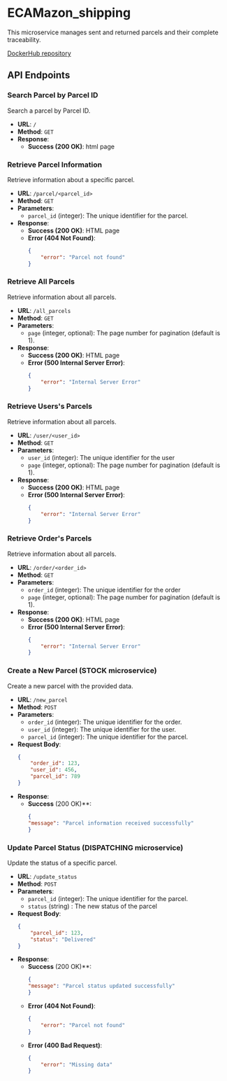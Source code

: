 # ECAMazon_shipping

This microservice manages sent and returned parcels and their complete traceability.

[DockerHub repository](https://hub.docker.com/r/nislhin/ecamazon_shipping)

## API Endpoints

### Search Parcel by Parcel ID

Search a parcel by Parcel ID.

- **URL**: `/`
- **Method**: `GET`
- **Response**:
  - **Success (200 OK)**: html page

### Retrieve Parcel Information

Retrieve information about a specific parcel.

- **URL**: `/parcel/<parcel_id>`
- **Method**: `GET`
- **Parameters**:
  - `parcel_id` (integer): The unique identifier for the parcel.
- **Response**:
  - **Success (200 OK)**: HTML page
  - **Error (404 Not Found)**:
    ```json
    {
        "error": "Parcel not found"
    }
    ```

### Retrieve All Parcels

Retrieve information about all parcels.

- **URL**: `/all_parcels`
- **Method**: `GET`
- **Parameters**:
  - `page` (integer, optional): The page number for pagination (default is 1).
- **Response**:
  - **Success (200 OK)**: HTML page
  - **Error (500 Internal Server Error)**:
    ```json
    {
        "error": "Internal Server Error"
    }
    ```

### Retrieve Users's Parcels

Retrieve information about all parcels.

- **URL**: `/user/<user_id>`
- **Method**: `GET`
- **Parameters**:
  - `user_id` (integer): The unique identifier for the user
  - `page` (integer, optional): The page number for pagination (default is 1).
- **Response**:
  - **Success (200 OK)**: HTML page
  - **Error (500 Internal Server Error)**:
    ```json
    {
        "error": "Internal Server Error"
    }
    ```

### Retrieve Order's Parcels

Retrieve information about all parcels.

- **URL**: `/order/<order_id>`
- **Method**: `GET`
- **Parameters**:
  - `order_id` (integer): The unique identifier for the order
  - `page` (integer, optional): The page number for pagination (default is 1).
- **Response**:
  - **Success (200 OK)**: HTML page
  - **Error (500 Internal Server Error)**:
    ```json
    {
        "error": "Internal Server Error"
    }
    ```

### Create a New Parcel (STOCK microservice)

Create a new parcel with the provided data.

- **URL**: `/new_parcel`
- **Method**: `POST`
- **Parameters**:
  - `order_id` (integer): The unique identifier for the order.
  - `user_id` (integer): The unique identifier for the user.
  - `parcel_id` (integer): The unique identifier for the parcel.
- **Request Body**:
  ```json
  {
      "order_id": 123,
      "user_id": 456,
      "parcel_id": 789
  }
- **Response**:
  - **Success** (200 OK)**:
    ```json
    {
    "message": "Parcel information received successfully"
    }
    ```

### Update Parcel Status (DISPATCHING microservice)

Update the status of a specific parcel.

- **URL**: `/update_status`
- **Method**: `POST`
- **Parameters**:
  - `parcel_id` (integer): The unique identifier for the parcel.
  - `status` (string) : The new status of the parcel
- **Request Body**:
  ```json
  {
      "parcel_id": 123,
      "status": "Delivered"
  }
  ```
- **Response**:
  - **Success** (200 OK)**:
    ```json
    {
    "message": "Parcel status updated successfully"
    }
    ```
  - **Error (404 Not Found)**:
    ```json
    {
        "error": "Parcel not found"
    }
    ```
  - **Error (400 Bad Request)**:
    ```json
    {
        "error": "Missing data"
    }
    ```